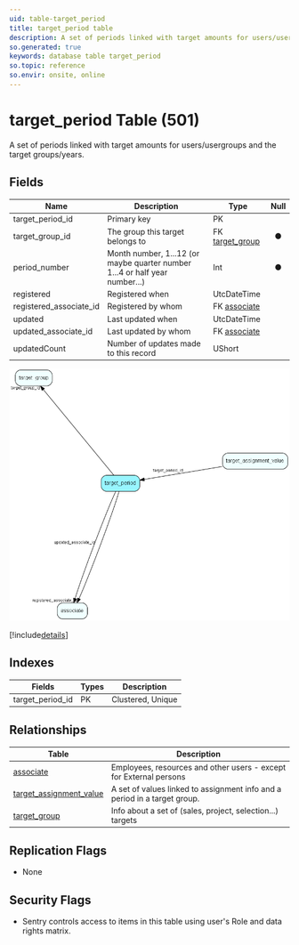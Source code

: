 ```yaml
---
uid: table-target_period
title: target_period table
description: A set of periods linked with target amounts for users/usergroups and the target groups/years.
so.generated: true
keywords: database table target_period
so.topic: reference
so.envir: onsite, online
---
```


# target\_period Table (501)

A set of periods linked with target amounts for users/usergroups and the target groups/years.

## Fields

| Name | Description | Type | Null |
|------|-------------|------|:----:|
|target\_period\_id|Primary key|PK| |
|target\_group\_id|The group this target belongs to|FK [target_group](target-group.md)|&#x25CF;|
|period\_number|Month number, 1...12 (or maybe quarter number 1...4 or half year number...)|Int|&#x25CF;|
|registered|Registered when|UtcDateTime| |
|registered\_associate\_id|Registered by whom|FK [associate](associate.md)| |
|updated|Last updated when|UtcDateTime| |
|updated\_associate\_id|Last updated by whom|FK [associate](associate.md)| |
|updatedCount|Number of updates made to this record|UShort| |


![target_period table relationship diagram](./media/target_period.png)

[!include[details](./includes/target-period.md)]

## Indexes

| Fields | Types | Description |
|--------|-------|-------------|
|target\_period\_id |PK |Clustered, Unique |

## Relationships

| Table|  Description |
|------|-------------|
|[associate](associate.md)  |Employees, resources and other users - except for External persons |
|[target\_assignment\_value](target-assignment-value.md)  |A set of values linked to assignment info and a period in a target group. |
|[target\_group](target-group.md)  |Info about a set of (sales, project, selection...) targets |


## Replication Flags

* None

## Security Flags

* Sentry controls access to items in this table using user's Role and data rights matrix.

